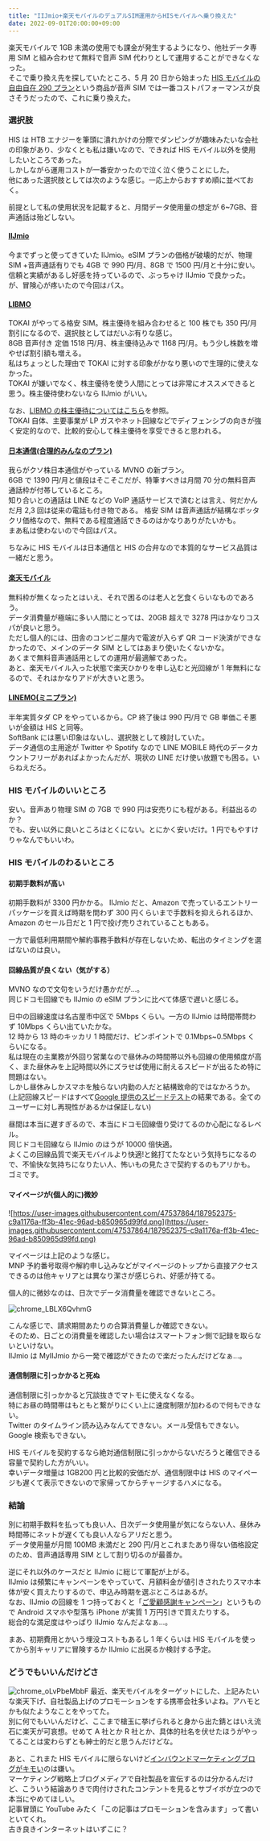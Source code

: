 ```yaml
---
title: "IIJmio+楽天モバイルのデュアルSIM運用からHISモバイルへ乗り換えた"
date: 2022-09-01T20:00:00+09:00
---
```


楽天モバイルで 1GB 未満の使用でも課金が発生するようになり、他社データ専用 SIM と組み合わせて無料で音声 SIM 代わりとして運用することができなくなった。  
そこで乗り換え先を探していたところ、5 月 20 日から始まった [HIS モバイルの自由自在 290 プラン](https://his-mobile.com/domestic/planlp_2022splan)という商品が音声 SIM では一番コストパフォーマンスが良さそうだったので、これに乗り換えた。

### 選択肢

HIS は HTB エナジーを筆頭に潰れかけの分際でダンピングが趣味みたいな会社の印象があり、少なくとも私は嫌いなので、できれば HIS モバイル以外を使用したいところであった。  
しかしながら運用コストが一番安かったので泣く泣く使うことにした。  
他にあった選択肢としては次のような感じ。一応上からおすすめ順に並べておく。

前提として私の使用状況を記載すると、月間データ使用量の想定が 6~7GB、音声通話は殆どしない。

#### [IIJmio](https://www.iijmio.jp)

今までずっと使ってきていた IIJmio。eSIM プランの価格が破壊的だが、物理 SIM +音声通話有りでも 4GB で 990 円/月、8GB で 1500 円/月と十分に安い。  
信頼と実績があるし好感を持っているので、ぶっちゃけ IIJmio で良かった。が、冒険心が疼いたので今回はパス。

#### [LIBMO](https://www.libmo.jp/)

TOKAI がやってる格安 SIM。株主優待を組み合わせると 100 株でも 350 円/月割引になるので、選択肢としてはだいぶ有りな感じ。  
8GB 音声付き 定価 1518 円/月、株主優待込みで 1168 円/月。もう少し株数を増やせば割引額も増える。  
私はちょっとした理由で TOKAI に対する印象がかなり悪いので生理的に使えなかった。  
TOKAI が嫌いでなく、株主優待を使う人間にとっては非常にオススメできると思う。株主優待使わないなら IIJmio がいい。

なお、[LIBMO の株主優待についてはこちら](https://www.libmo.jp/news-archive/2022/07/12/13765/)を参照。  
TOKAI 自体、主要事業が LP ガスやネット回線などでディフェンシブの向きが強く安定的なので、比較的安心して株主優待を享受できると思われる。

#### [日本通信(合理的みんなのプラン)](https://www.nihontsushin.com/service/index.html)

我らがクソ株日本通信がやっている MVNO の新プラン。  
6GB で 1390 円/月と値段はそこそこだが、特筆すべきは月間 70 分の無料音声通話枠が付帯しているところ。  
知り合いとの通話は LINE などの VoIP 通話サービスで済むとは言え、何だかんだ月 2,3 回は従来の電話も付き物である。
格安 SIM は音声通話が結構なボッタクリ価格なので、無料である程度通話できるのはかなりありがたいかも。  
まあ私は使わないので今回はパス。

ちなみに HIS モバイルは日本通信と HIS の合弁なので本質的なサービス品質は一緒だと思う。

#### [楽天モバイル](https://network.mobile.rakuten.co.jp/)

無料枠が無くなったとはいえ、それで困るのは老人と乞食くらいなものであろう。  
データ消費量が極端に多い人間にとっては、20GB 超えで 3278 円はかなりコスパが良いと思う。  
ただし個人的には、田舎のコンビニ屋内で電波が入らず QR コード決済ができなかったので、メインのデータ SIM としてはあまり使いたくないかな。  
あくまで無料音声通話用としての運用が最適解であった。  
あと、楽天モバイル入った状態で楽天ひかりを申し込むと光回線が 1 年無料になるので、それはかなりアドが大きいと思う。

#### [LINEMO(ミニプラン)](https://www.linemo.jp/plan/)

半年実質タダ CP をやっているから。CP 終了後は 990 円/月で GB 単価こそ悪いが金額は HIS と同等。  
SoftBank には悪い印象はないし、選択肢として検討していた。  
データ通信の主用途が Twitter や Spotify なので LINE MOBILE 時代のデータカウントフリーがあればよかったんだが、現状の LINE だけ使い放題でも困る。いらねえだろ。

### HIS モバイルのいいところ

安い。音声あり物理 SIM の 7GB で 990 円は安売りにも程がある。利益出るのか？  
でも、安い以外に良いところはとくにない。とにかく安いだけ。1 円でもやすけりゃなんでもいいわ。

### HIS モバイルのわるいところ

#### 初期手数料が高い

初期手数料が 3300 円かかる。
IIJmio だと、Amazon で売っているエントリーパッケージを買えば時期を問わず 300 円くらいまで手数料を抑えられるほか、Amazon のセール日だと 1 円で投げ売りされていることもある。

一方で最低利用期間や解約事務手数料が存在しないため、転出のタイミングを選ばないのは良い。

#### 回線品質が良くない（気がする）

MVNO なので文句をいうだけ愚かだが...。  
同じドコモ回線でも IIJmio の eSIM プランに比べて体感で遅いと感じる。

日中の回線速度は名古屋市中区で 5Mbps くらい。一方の IIJmio は時間帯問わず 10Mbps くらい出ていたかな。  
12 時から 13 時のキッカリ 1 時間だけ、ピンポイントで 0.1Mbps~0.5Mbps くらいになる。  
私は現在の主業務が外回り営業なので昼休みの時間帯以外も回線の使用頻度が高く、また昼休みを上記時間以外にズラせば使用に耐えるスピードが出るため特に問題はない。  
しかし昼休みしかスマホを触らない内勤の人だと結構致命的ではなかろうか。  
(上記回線スピードはすべて[Google 提供のスピードテスト](https://support.google.com/websearch/answer/6283840?visit_id=637976424500131064-1997791651&p=speedtest&rd=1)の結果である。全てのユーザーに対し再現性があるかは保証しない)

昼間は本当に遅すぎるので、本当にドコモ回線借り受けてるのか心配になるレベル。  
同じドコモ回線なら IIJmio のほうが 10000 倍快適。  
よくこの回線品質で楽天モバイルより快適!と銘打てたなという気持ちになるので、不愉快な気持ちになりたい人、怖いもの見たさで契約するのもアリかも。  
ゴミです。

#### マイページが(個人的に)微妙

![https://user-images.githubusercontent.com/47537864/187952375-c9a1176a-ff3b-41ec-96ad-b850965d99fd.png](https://user-images.githubusercontent.com/47537864/187952375-c9a1176a-ff3b-41ec-96ad-b850965d99fd.png)

マイページは上記のような感じ。  
MNP 予約番号取得や解約申し込みなどがマイページのトップから直接アクセスできるのは他キャリアとは異なり潔さが感じられ、好感が持てる。

個人的に微妙なのは、日次でデータ消費量を確認できないところ。

![chrome_LBLX6QvhmG](https://user-images.githubusercontent.com/47537864/187953384-fc255f7b-f5ba-465e-b371-dbf02fe55d42.png)

こんな感じで、請求期間あたりの合算消費量しか確認できない。  
そのため、日ごとの消費量を確認したい場合はスマートフォン側で記録を取らないといけない。  
IIJmio は MyIIJmio から一発で確認ができたので楽だったんだけどなぁ...。

#### 通信制限に引っかかると死ぬ

通信制限に引っかかると冗談抜きでマトモに使えなくなる。  
特にお昼の時間帯はもともと繋がりにくい上に速度制限が加わるので何もできない。  
Twitter のタイムライン読み込みなんてできない。メール受信もできない。Google 検索もできない。

HIS モバイルを契約するなら絶対通信制限に引っかからないだろうと確信できる容量で契約した方がいい。  
幸いデータ増量は 1GB200 円と比較的安価だが、通信制限中は HIS のマイページも遅くて表示できないので家帰ってからチャージするハメになる。

### 結論

別に初期手数料を払っても良い人、日次データ使用量が気にならない人、昼休み時間帯にネットが遅くても良い人ならアリだと思う。  
データ使用量が月間 100MB 未満だと 290 円/月とこれまたあり得ない価格設定のため、音声通話専用 SIM として割り切るのが最善か。

逆にそれ以外のケースだと IIJmio に総じて軍配が上がる。  
IIJmio は頻繁にキャンペーンをやっていて、月額料金が値引きされたりスマホ本体が安く買えたりするので、申込み時期を選ぶところはあるが。  
なお、IIJmio の回線を 1 つ持っておくと「[ご愛顧感謝キャンペーン](https://www.iijmio.jp/campaign/goaiko202202.html)」というもので Android スマホや型落ち iPhone が実質 1 万円引きで買えたりする。  
総合的な満足度はやっぱり IIJmio なんだよなぁ...。

まあ、初期費用とかいう埋没コストもあるし 1 年くらいは HIS モバイルを使ってから別キャリアに冒険するか IIJmio に出戻るか検討する予定。

### どうでもいいんだけどさ

![chrome_oLvPbeMbbF](https://user-images.githubusercontent.com/47537864/187961810-f8f3a582-c68b-4746-a20f-f7e10c650ec7.png)
最近、楽天モバイルをターゲットにした、上記みたいな楽天下げ、自社製品上げのプロモーションをする携帯会社多いよね。アハモとかも似たようなことをやってた。  
別に何でもいいんだけど、ここまで槍玉に挙げられると身から出た錆とはいえ流石に楽天が可哀想。せめて A 社とか R 社とか、具体的社名を伏せたほうがやってることは変わらずとも紳士的だと思うんだけどな。

あと、これまた HIS モバイルに限らないけど[インバウンドマーケティングブログがキモい](https://his-mobile.com/column/2022_0524_1)のは嫌い。  
マーケティング戦略上ブログメディアで自社製品を宣伝するのは分かるんだけど、こういう結論ありきで肉付けされたコンテントを見るとサブイボが立つので本当にやめてほしい。  
記事冒頭に YouTube みたく「この記事はプロモーションを含みます」って書いといてくれ。  
古き良きインターネットはいずこに？
